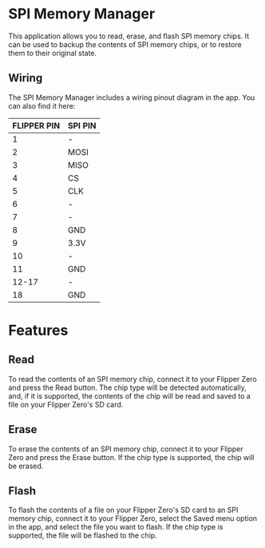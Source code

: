 # SPI Memory Manager

This application allows you to read, erase, and flash SPI memory chips. It can be used to backup the contents of SPI memory chips, or to restore them to their original state.

## Wiring

The SPI Memory Manager includes a wiring pinout diagram in the app. You can also find it here:

| FLIPPER PIN | SPI PIN |
|-------------|---------|
| 1           | -       |
| 2           | MOSI    |
| 3           | MISO    |
| 4           | CS      |
| 5           | CLK     |
| 6           | -       |
| 7           | -       |
| 8           | GND     |
| 9           | 3.3V    |
| 10          | -       |
| 11          | GND     |
| 12-17       | -       |
| 18          | GND     |

# Features

## Read

To read the contents of an SPI memory chip, connect it to your Flipper Zero and press the Read button. The chip type will be detected automatically, and, if it is supported, the contents of the chip will be read and saved to a file on your Flipper Zero's SD card.

## Erase

To erase the contents of an SPI memory chip, connect it to your Flipper Zero and press the Erase button. If the chip type is supported, the chip will be erased.

## Flash

To flash the contents of a file on your Flipper Zero's SD card to an SPI memory chip, connect it to your Flipper Zero, select the Saved menu option in the app, and select the file you want to flash. If the chip type is supported, the file will be flashed to the chip.

